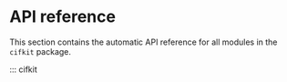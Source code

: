 # API reference

This section contains the automatic API reference for all modules in the
`cifkit` package.

::: cifkit
